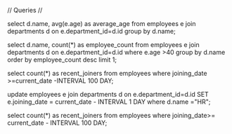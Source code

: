 // Queries //

select d.name, avg(e.age) as average_age from employees e join departments d on e.department_id=d.id group by d.name;


select d.name, count(*) as employee_count from employees e join departments d on e.department_id=d.id where e.age >40 group by d.name order by employee_count desc limit 1;


select count(*) as recent_joiners from employees where joining_date >=current_date -INTERVAL 100 DAY;

update employees e join departments d on e.department_id=d.id 
SET e.joining_date = current_date - INTERVAL 1 DAY where d.name ="HR";


select count(*) as recent_joiners from employees where joining_date>= current_date - INTERVAL 100 DAY;
